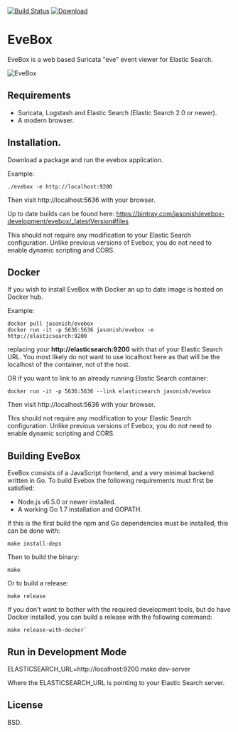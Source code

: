 [![Build Status](https://travis-ci.org/jasonish/evebox.svg?branch=master)](https://travis-ci.org/jasonish/evebox)
[![Download](https://api.bintray.com/packages/jasonish/evebox-development/evebox/images/download.svg) ](https://bintray.com/jasonish/evebox-development/evebox/_latestVersion#files)

# EveBox

EveBox is a web based Suricata "eve" event viewer for Elastic Search.

![EveBox](https://codemonkey.net/evebox/screens/escalated.png)

## Requirements

- Suricata, Logstash and Elastic Search (Elastic Search 2.0 or newer).
- A modern browser.

## Installation.

Download a package and run the evebox application.

Example:

    ./evebox -e http://localhost:9200

Then visit http://localhost:5636 with your browser.

Up to date builds can be found here:
https://bintray.com/jasonish/evebox-development/evebox/_latestVersion#files

This should not require any modification to your Elastic Search
configuration. Unlike previous versions of Evebox, you do not need to
enable dynamic scripting and CORS.

## Docker

If you wish to install EveBox with Docker an up to date image is
hosted on Docker hub.

Example:

```
docker pull jasonish/evebox
docker run -it -p 5636:5636 jasonish/evebox -e http://elasticsearch:9200
```

replacing your __http://elasticsearch:9200__ with that of your Elastic
Search URL. You most likely do not want to use localhost here as that
will be the localhost of the container, not of the host.

OR if you want to link to an already running Elastic Search container:

```
docker run -it -p 5636:5636 --link elasticsearch jasonish/evebox
```

Then visit http://localhost:5636 with your browser.

This should not require any modification to your Elastic Search
configuration. Unlike previous versions of Evebox, you do not need to
enable dynamic scripting and CORS.

## Building EveBox

EveBox consists of a JavaScript frontend, and a very minimal backend
written in Go. To build Evebox the following requirements must first
be satisfied:

* Node.js v6.5.0 or newer installed.
* A working Go 1.7 installation and GOPATH.

If this is the first build the npm and Go dependencies must be
installed, this can be done with:
```
make install-deps
```

Then to build the binary:
```
make
```

Or to build a release:
```
make release
```

If you don't want to bother with the required development tools, but do have
Docker installed, you can build a release with the following command:
```
make release-with-docker`
```

## Run in Development Mode

ELASTICSEARCH_URL=http://localhost:9200 make dev-server

Where the ELASTICSEARCH_URL is pointing to your Elastic Search server.

## License

BSD.
